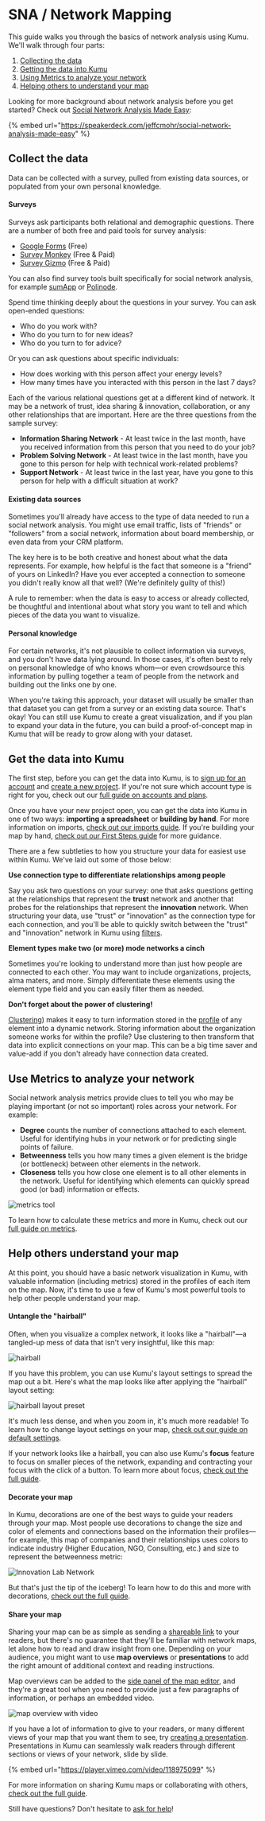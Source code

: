 # SNA / Network Mapping

This guide walks you through the basics of network analysis using Kumu. We'll walk through four parts:

1. [Collecting the data](sna-network-mapping.md#collect-the-data)
2. [Getting the data into Kumu](sna-network-mapping.md#get-the-data-into-kumu)
3. [Using Metrics to analyze your network](sna-network-mapping.md#use-metrics-to-analyze-your-network)
4. [Helping others to understand your map](sna-network-mapping.md#help-others-understand-your-map)

Looking for more background about network analysis before you get started? Check out [Social Network Analysis Made Easy](https://speakerdeck.com/jeffcmohr/social-network-analysis-made-easy):

{% embed url="https://speakerdeck.com/jeffcmohr/social-network-analysis-made-easy" %}

## Collect the data

Data can be collected with a survey, pulled from existing data sources, or populated from your own personal knowledge.

#### Surveys

Surveys ask participants both relational and demographic questions. There are a number of both free and paid tools for survey analysis:

* [Google Forms](https://docs.google.com/forms) (Free)
* [Survey Monkey](https://www.surveymonkey.com/) (Free & Paid)
* [Survey Gizmo](https://www.surveygizmo.com) (Free & Paid)

You can also find survey tools built specifically for social network analysis, for example [sumApp](http://greaterthanthesum.com/sumapp/) or [Polinode](https://polinode.com/).&#x20;

Spend time thinking deeply about the questions in your survey. You can ask open-ended questions:

* Who do you work with?
* Who do you turn to for new ideas?
* Who do you turn to for advice?

Or you can ask questions about specific individuals:

* How does working with this person affect your energy levels?
* How many times have you interacted with this person in the last 7 days?

Each of the various relational questions get at a different kind of network. It may be a network of trust, idea sharing & innovation, collaboration, or any other relationships that are important. Here are the three questions from the sample survey:

* **Information Sharing Network** - At least twice in the last month, have you received information from this person that you need to do your job?
* **Problem Solving Network** - At least twice in the last month, have you gone to this person for help with technical work-related problems?
* **Support Network** - At least twice in the last year, have you gone to this person for help with a difficult situation at work?

#### Existing data sources

Sometimes you'll already have access to the type of data needed to run a social network analysis. You might use email traffic, lists of "friends" or "followers" from a social network, information about board membership, or even data from your CRM platform.

The key here is to be both creative and honest about what the data represents. For example, how helpful is the fact that someone is a "friend" of yours on LinkedIn? Have you ever accepted a connection to someone you didn't really know all that well? (We're definitely guilty of this!)

A rule to remember: when the data is easy to access or already collected, be thoughtful and intentional about what story you want to tell and which pieces of the data you want to visualize.

#### Personal knowledge

For certain networks, it's not plausible to collect information via surveys, and you don't have data lying around. In those cases, it's often best to rely on personal knowledge of who knows whom—or even crowdsource this information by pulling together a team of people from the network and building out the links one by one.

When you're taking this approach, your dataset will usually be smaller than that dataset you can get from a survey or an existing data source. That's okay! You can still use Kumu to create a great visualization, and if you plan to expand your data in the future, you can build a proof-of-concept map in Kumu that will be ready to grow along with your dataset.

## Get the data into Kumu

The first step, before you can get the data into Kumu, is to [sign up for an account](https://kumu.io/join) and [create a new project](https://kumu.io/new). If you're not sure which account type is right for you, check out our [full guide on accounts and plans](../overview/accounts-and-plans.md).

Once you have your new project open, you can get the data into Kumu in one of two ways: **importing a spreadsheet** or **building by hand**. For more information on imports, [check out our imports guide](import/). If you're building your map by hand, [check out our First Steps guide](../getting-started/first-steps.md#build-your-map-by-hand) for more guidance.

There are a few subtleties to how you structure your data for easiest use within Kumu. We've laid out some of those below:

**Use connection type to differentiate relationships among people**

Say you ask two questions on your survey: one that asks questions getting at the relationships that represent the **trust** network and another that probes for the relationships that represent the **innovation** network. When structuring your data, use "trust" or "innovation" as the connection type for each connection, and you'll be able to quickly switch between the "trust" and "innovation" network in Kumu using [filters](filter.md).

**Element types make two (or more) mode networks a cinch**

Sometimes you're looking to understand more than just how people are connected to each other. You may want to include organizations, projects, alma maters, and more. Simply differentiate these elements using the element type field and you can easily filter them as needed.

**Don't forget about the power of clustering!**

[Clustering](clustering.md)) makes it easy to turn information stored in the [profile](profiles.md) of any element into a dynamic network. Storing information about the organization someone works for within the profile? Use clustering to then transform that data into explicit connections on your map. This can be a big time saver and value-add if you don't already have connection data created.

## Use Metrics to analyze your network

Social network analysis metrics provide clues to tell you who may be playing important (or not so important) roles across your network. For example:

* **Degree** counts the number of connections attached to each element. Useful for identifying hubs in your network or for predicting single points of failure.
* **Betweenness** tells you how many times a given element is the bridge (or bottleneck) between other elements in the network.
* **Closeness** tells you how close one element is to all other elements in the network. Useful for identifying which elements can quickly spread good (or bad) information or effects.

![metrics tool](../images/metrics-degree.png)

To learn how to calculate these metrics and more in Kumu, check out our [full guide on metrics](metrics.md).

## Help others understand your map

At this point, you should have a basic network visualization in Kumu, with valuable information (including metrics) stored in the profiles of each item on the map. Now, it's time to use a few of Kumu's most powerful tools to help other people understand your map.

#### Untangle the "hairball"

Often, when you visualize a complex network, it looks like a "hairball"—a tangled-up mess of data that isn't very insightful, like this map:

![hairball](../images/hairball.png)

If you have this problem, you can use Kumu's layout settings to spread the map out a bit. Here's what the map looks like after applying the "hairball" layout setting:

![hairball layout preset](../images/layout-preset-hairball.png)

It's much less dense, and when you zoom in, it's much more readable! To learn how to change layout settings on your map, [check out our guide on default settings](default-view-settings.md).

If your network looks like a hairball, you can also use Kumu's **focus** feature to focus on smaller pieces of the network, expanding and contracting your focus with the click of a button. To learn more about focus, [check out the full guide](focus.md).

#### Decorate your map

In Kumu, decorations are one of the best ways to guide your readers through your map. Most people use decorations to change the size and color of elements and connections based on the information their profiles—for example, this map of companies and their relationships uses colors to indicate industry (Higher Education, NGO, Consulting, etc.) and size to represent the betweenness metric:

![Innovation Lab Network](../images/innovation-lab.png)

But that's just the tip of the iceberg! To learn how to do this and more with decorations, [check out the full guide](decorate.md).

#### Share your map

Sharing your map can be as simple as sending a [shareable link](share-and-embed.md) to your readers, but there's no guarantee that they'll be familiar with network maps, let alone how to read and draw insight from one. Depending on your audience, you might want to use **map overviews** or **presentations** to add the right amount of additional context and reading instructions.

Map overviews can be added to the [side panel of the map editor](../overview/map-editor.md#side-panel), and they're a great tool when you need to provide just a few paragraphs of information, or perhaps an embedded video.

![map overview with video](../images/map-overview-with-video.png)

If you have a lot of information to give to your readers, or many different views of your map that you want them to see, try [creating a presentation](presentations.md). Presentations in Kumu can seamlessly walk readers through different sections or views of your network, slide by slide.

{% embed url="https://player.vimeo.com/video/118975099" %}

For more information on sharing Kumu maps or collaborating with others, [check out the full guide](../overview/collaboration.md).

Still have questions? Don't hesitate to [ask for help](../about/where-can-i-get-help.md)!
